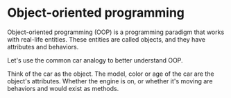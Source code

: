 # Object-oriented programming

Object-oriented programming (OOP) is a programming paradigm that works with real-life entities. These entities are called objects, and they have attributes and behaviors.

Let's use the common car analogy to better understand OOP.

Think of the car as the object. The model, color or age of the car are the object's attributes. Whether the engine is on, or whether it's moving are behaviors and would exist as methods.
